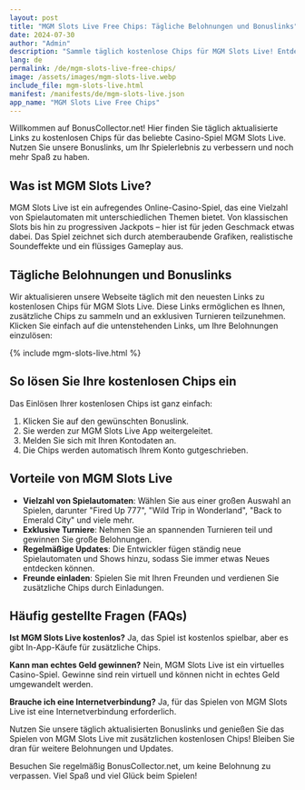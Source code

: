 ```yaml
---
layout: post
title: "MGM Slots Live Free Chips: Tägliche Belohnungen und Bonuslinks"
date: 2024-07-30
author: "Admin"
description: "Sammle täglich kostenlose Chips für MGM Slots Live! Entdecke die besten Links für MGM Slots Free Chips und verbessere dein Spielerlebnis mit täglichen Boni."
lang: de
permalink: /de/mgm-slots-live-free-chips/
image: /assets/images/mgm-slots-live.webp
include_file: mgm-slots-live.html
manifest: /manifests/de/mgm-slots-live.json
app_name: "MGM Slots Live Free Chips"
---
```


Willkommen auf BonusCollector.net! Hier finden Sie täglich aktualisierte Links zu kostenlosen Chips für das beliebte Casino-Spiel MGM Slots Live. Nutzen Sie unsere Bonuslinks, um Ihr Spielerlebnis zu verbessern und noch mehr Spaß zu haben.

## Was ist MGM Slots Live?

MGM Slots Live ist ein aufregendes Online-Casino-Spiel, das eine Vielzahl von Spielautomaten mit unterschiedlichen Themen bietet. Von klassischen Slots bis hin zu progressiven Jackpots – hier ist für jeden Geschmack etwas dabei. Das Spiel zeichnet sich durch atemberaubende Grafiken, realistische Soundeffekte und ein flüssiges Gameplay aus.

## Tägliche Belohnungen und Bonuslinks

Wir aktualisieren unsere Webseite täglich mit den neuesten Links zu kostenlosen Chips für MGM Slots Live. Diese Links ermöglichen es Ihnen, zusätzliche Chips zu sammeln und an exklusiven Turnieren teilzunehmen. Klicken Sie einfach auf die untenstehenden Links, um Ihre Belohnungen einzulösen:

{% include mgm-slots-live.html %}

## So lösen Sie Ihre kostenlosen Chips ein

Das Einlösen Ihrer kostenlosen Chips ist ganz einfach:

1. Klicken Sie auf den gewünschten Bonuslink.
2. Sie werden zur MGM Slots Live App weitergeleitet.
3. Melden Sie sich mit Ihren Kontodaten an.
4. Die Chips werden automatisch Ihrem Konto gutgeschrieben.

## Vorteile von MGM Slots Live

- **Vielzahl von Spielautomaten**: Wählen Sie aus einer großen Auswahl an Spielen, darunter "Fired Up 777", "Wild Trip in Wonderland", "Back to Emerald City" und viele mehr.
- **Exklusive Turniere**: Nehmen Sie an spannenden Turnieren teil und gewinnen Sie große Belohnungen.
- **Regelmäßige Updates**: Die Entwickler fügen ständig neue Spielautomaten und Shows hinzu, sodass Sie immer etwas Neues entdecken können.
- **Freunde einladen**: Spielen Sie mit Ihren Freunden und verdienen Sie zusätzliche Chips durch Einladungen.

## Häufig gestellte Fragen (FAQs)

**Ist MGM Slots Live kostenlos?**
Ja, das Spiel ist kostenlos spielbar, aber es gibt In-App-Käufe für zusätzliche Chips.

**Kann man echtes Geld gewinnen?**
Nein, MGM Slots Live ist ein virtuelles Casino-Spiel. Gewinne sind rein virtuell und können nicht in echtes Geld umgewandelt werden.

**Brauche ich eine Internetverbindung?**
Ja, für das Spielen von MGM Slots Live ist eine Internetverbindung erforderlich.

Nutzen Sie unsere täglich aktualisierten Bonuslinks und genießen Sie das Spielen von MGM Slots Live mit zusätzlichen kostenlosen Chips! Bleiben Sie dran für weitere Belohnungen und Updates.

Besuchen Sie regelmäßig BonusCollector.net, um keine Belohnung zu verpassen. Viel Spaß und viel Glück beim Spielen!